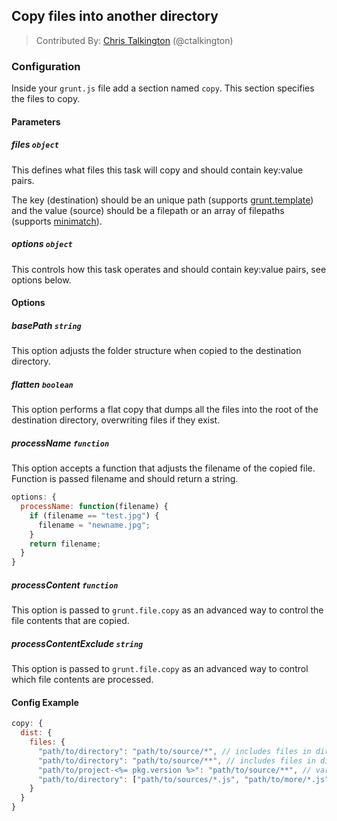## Copy files into another directory
> Contributed By: [Chris Talkington](/ctalkington) (@ctalkington)

### Configuration

Inside your `grunt.js` file add a section named `copy`. This section specifies the files to copy.

#### Parameters

##### files ```object```

This defines what files this task will copy and should contain key:value pairs.

The key (destination) should be an unique path (supports [grunt.template](https://github.com/cowboy/grunt/blob/master/docs/api_template.md)) and the value (source) should be a filepath or an array of filepaths (supports [minimatch](https://github.com/isaacs/minimatch)).

##### options ```object```

This controls how this task operates and should contain key:value pairs, see options below.

#### Options

##### basePath ```string```

This option adjusts the folder structure when copied to the destination directory.

##### flatten ```boolean```

This option performs a flat copy that dumps all the files into the root of the destination directory, overwriting files if they exist.

##### processName ```function```

This option accepts a function that adjusts the filename of the copied file. Function is passed filename and should return a string.

``` javascript
options: {
  processName: function(filename) {
    if (filename == "test.jpg") {
      filename = "newname.jpg";
    }
    return filename;
  }
}
```

##### processContent ```function```

This option is passed to `grunt.file.copy` as an advanced way to control the file contents that are copied.

##### processContentExclude ```string```

This option is passed to `grunt.file.copy` as an advanced way to control which file contents are processed.

#### Config Example

``` javascript
copy: {
  dist: {
    files: {
      "path/to/directory": "path/to/source/*", // includes files in dir
      "path/to/directory": "path/to/source/**", // includes files in dir and subdirs
      "path/to/project-<%= pkg.version %>": "path/to/source/**", // variables in destination
      "path/to/directory": ["path/to/sources/*.js", "path/to/more/*.js"] // include JS files in two diff dirs
    }
  }
}
```
